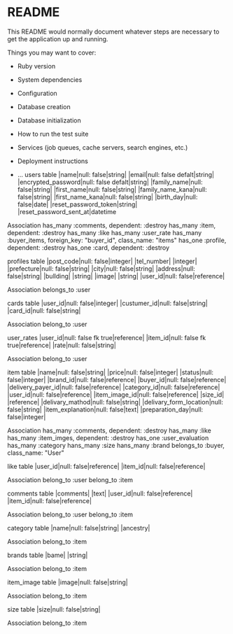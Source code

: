 # README

This README would normally document whatever steps are necessary to get the
application up and running.

Things you may want to cover:

* Ruby version

* System dependencies

* Configuration

* Database creation

* Database initialization

* How to run the test suite

* Services (job queues, cache servers, search engines, etc.)

* Deployment instructions

* ...
users table
|name|null: false|string|
|email|null: false defalt|string|
|encrypted_password|null: false defalt|string|
|family_name|null: false|string|
|first_name|null: false|string|
|family_name_kana|null: false|string| 
|first_name_kana|null: false|string|
|birth_day|null: false|date|
|reset_password_token|string|
|reset_password_sent_at|datetime

Association
has_many :comments, dependent: :destroy
has_many :item, dependent: :destroy
has_many :like
has_many :user_rate
has_many :buyer_items, foreign_key: "buyer_id", class_name: "items"
has_one :profile, dependent: :destroy
has_one :card, dependent: :destroy

profiles table
|post_code|null: false|integer|
|tel_number| |integer|
|prefecture|null: false|string|
|city|null: false|string|
|address|null: false|string|
|bullding| |string|
|image| |string|
|user_id|null: false|reference|

Association
belongs_to :user

cards table
|user_id|null: false|integer|
|custumer_id|null: false|string|
|card_id|null: false|string|

Association
belong_to :user

user_rates
|user_id|null: false fk true|reference|
|item_id|null: false fk true|reference|
|rate|null: false|string|

Association
belong_to :user


item table
|name|null: false|string|
|price|null: false|integer|
|status|null: false|integer|
|brand_id|null: false|reference|
|buyer_id|null: false|reference|
|delivery_payer_id|null: false|reference|
|category_id|null: false|reference|
|user_id|null: false|reference|
|item_image_id|null: false|reference|
|size_id| |reference|
|delivary_mathod|null: false|string|
|delivary_form_location|null: false|string|
|item_explanation|null: false|text|
|preparation_day|null: false|integer|

Association
has_many :comments, dependent: :destroy
has_many :like
has_many :item_imges, dependent: :destroy
has_one :user_evaluation
has_many :category
hans_many :size
hans_many :brand
belongs_to :buyer, class_name: "User"

like table
|user_id|null: false|reference|
|item_id|null: false|reference|

Association
belong_to :user
belong_to :item

comments table
|comments| |text|
|user_id|null: false|reference|
|item_id|null: false|reference|

Association
belong_to :user
belong_to :item

category table
|name|null: false|string|
|ancestry|

Association
belong_to :item

brands table
|bame| |string|

Association
belong_to :item

item_image table
|image|null: false|string|

Association
belong_to :item

size table
|size|null: false|string|

Association
belong_to :item

